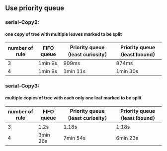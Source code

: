 ## Use priority queue

### serial-Copy2:
#### one copy of tree with multiple leaves marked to be split

number of rule | FIFO queue  | Priority queue （least curiosity） | Priority queue （least lbound）
  ------------- | ------------- | ------------- | -------------
3 | 1min 9s | 909ms | 874ms
4 | 1min 9s | 1min 11s | 1min 30s

    
### serial-Copy3:
#### multiple copies of tree with each only one leaf marked to be split
number of rule | FIFO queue  | Priority queue （least curiosity） | Priority queue （least lbound）
  ------------- | ------------- | ------------- | -------------
3 | 1.2s | 1.18s | 1.18s
4 | 3min 26s | 7min 54s | 6min 23s
            
